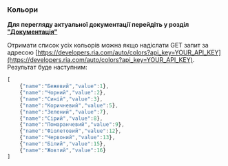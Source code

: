 ### Кольори

**Для перегляду актуальної документації перейдіть у розділ ["Документація"](https://developers.ria.com/docs/)**

Отримати список усіх кольорів можна якщо надіслати GET запит за адресою [https://developers.ria.com/auto/colors?api_key=YOUR_API_KEY](https://developers.ria.com/auto/colors?api_key=YOUR_API_KEY). Результат буде наступним:
```javascript
[
    {"name":"Бежевий","value":1},
    {"name":"Чорний","value":2},
    {"name":"Синій","value":3},
    {"name":"Коричневий","value":5},
    {"name":"Зелений","value":7},
    {"name":"Сірий","value":8},
    {"name":"Помаранчевий","value":9},
    {"name":"Фіолетовий","value":12},
    {"name":"Червоний","value":13},
    {"name":"Білий","value":15},
    {"name":"Жовтий","value":16}
]
```
